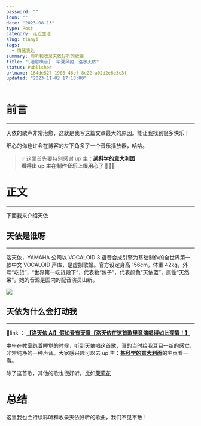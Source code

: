 ```yaml
---
password: ""
icon: ""
date: "2023-08-13"
type: Post
category: 走近生活
slug: tianyi
tags:
  - 情绪表达
summary: 聆听和收录天依好听的歌曲
title: "[治愈嗓音]  华夏风韵，洛水天依"
status: Published
urlname: 164de527-1908-46ef-8e22-a02d2e6e3c3f
updated: "2023-11-02 17:18:00"
---
```


# 前言

---

天依的歌声非常治愈，这就是我写这篇文章最大的原因。能让我找到很多快乐！

细心的你也许会在博客的左下角多了一个音乐播放器，哈哈。

> 💡 这里首先要特别感谢 up 主：[**某科学的意大利面**](https://space.bilibili.com/130821307)  
> **看得出 up 主在制作音乐上很用心了 🌹🌹🌹**

# 正文

---

下面我来介绍天依

## 天依是谁呀

---

洛天依，YAMAHA 公司以 VOCALOID 3 语音合成引擎为基础制作的全世界第一款中文 VOCALOID 声库，是虚拟歌姬。官方设定身高 156cm，体重 42kg，外号“吃货”，“世界第一吃货殿下”，代表物“包子”，代表颜色“天依蓝”，属性“天然呆”。她的音源是国内的配音演员山新。

![](https://bu.dusays.com/2023/08/13/64d8d753bac35.png)

## 天依为什么会打动我

---

📌link ： [**【洛天依 AI】假如爱有天意【洛天依在这首歌里竟演唱得如此深情！】**](https://www.bilibili.com/video/BV1xV4y1P789/?spm_id_from=333.1007.top_right_bar_window_history.content.click&vd_source=237e295a40d7aaea043ead8c0d2c78ab)

中午在教室趴着睡觉的时候，听到天依唱这首歌，真的当时给我耳目一新的感觉，非常纯净的一种声音。大家感兴趣可以去 up 主：[**某科学的意大利面**](https://space.bilibili.com/130821307)的主页看一看。

除了这首歌，其他的歌也很好听。比如[茉莉花](https://www.bilibili.com/video/BV1jS4y157Mo/?spm_id_from=333.880.my_history.page.click&vd_source=237e295a40d7aaea043ead8c0d2c78ab)

# 总结

这里我也会持续聆听和收录天依好听的歌曲，我们不见不散！
